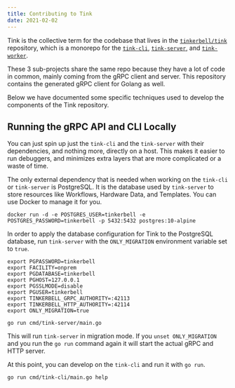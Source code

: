 ```yaml
---
title: Contributing to Tink
date: 2021-02-02
---
```


Tink is the collective term for the codebase that lives in the [`tinkerbell/tink`](https://github.com/tinkerbell/tink) repository, which is a monorepo for the [`tink-cli`](/services/tink-cli), [`tink-server`](/services/tink-server), and [`tink-worker`](/services/tink-worker).

These 3 sub-projects share the same repo because they have a lot of code in common, mainly coming from the gRPC client and server.
This repository contains the generated gRPC client for Golang as well.

Below we have documented some specific techniques used to develop the components of the Tink repository.

## Running the gRPC API and CLI Locally

You can just spin up just the `tink-cli` and the `tink-server` with their dependencies, and nothing more, directly on a host.
This makes it easier to run debuggers, and minimizes extra layers that are more complicated or a waste of time.

The only external dependency that is needed when working on the `tink-cli` or `tink-server` is PostgreSQL.
It is the database used by `tink-server` to store resources like Workflows, Hardware Data, and Templates.
You can use Docker to manage it for you.

```terminal
docker run -d -e POSTGRES_USER=tinkerbell -e POSTGRES_PASSWORD=tinkerbell -p 5432:5432 postgres:10-alpine
```

In order to apply the database configuration for Tink to the PostgreSQL database, run `tink-server` with the `ONLY_MIGRATION` environment variable set to `true`.

```terminal
export PGPASSWORD=tinkerbell
export FACILITY=onprem
export PGDATABASE=tinkerbell
export PGHOST=127.0.0.1
export PGSSLMODE=disable
export PGUSER=tinkerbell
export TINKERBELL_GRPC_AUTHORITY=:42113
export TINKERBELL_HTTP_AUTHORITY=:42114
export ONLY_MIGRATION=true

go run cmd/tink-server/main.go
```

This will run `tink-server` in migration mode.
If you `unset ONLY_MIGRATION` and you run the `go run` command again it will start the actual gRPC and HTTP server.

At this point, you can develop on the `tink-cli` and run it with `go run`.

```terminal
go run cmd/tink-cli/main.go help
```
